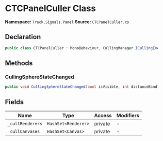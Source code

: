 # CTCPanelCuller Class

**Namespace:** `Track.Signals.Panel`
**Source:** `CTCPanelCuller.cs`

## Declaration

```csharp
public class CTCPanelCuller : MonoBehaviour, CullingManager.ICullingEventHandler
```

## Methods

### CullingSphereStateChanged

```csharp
public void CullingSphereStateChanged(bool isVisible, int distanceBand)
```

## Fields

| Name | Type | Access | Modifiers |
|------|------|--------|-----------|
| `_cullRenderers` | `HashSet<Renderer>` | private | - |
| `_cullCanvases` | `HashSet<Canvas>` | private | - |

